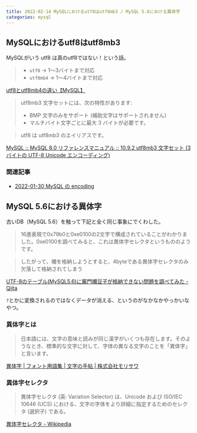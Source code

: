 ```yaml
---
title: 2022-02-14 MySQLにおけるutf8はutf8mb3 / MySQL 5.6における異体字
categories: mysql
---
```


## MySQLにおけるutf8はutf8mb3

MySQLがいう utf8 は真のutf8ではない！という話。

> - `utf8` → 1～3バイトまで対応
> - `utf8mb4` → 1～4バイトまで対応

[utf8とutf8mb4の違い【MySQL】](https://penpen-dev.com/blog/mysql-utf8-utf8mb4/)

> utf8mb3 文字セットには、次の特性があります:
>
> - BMP 文字のみをサポート (補助文字はサポートされません)
> - マルチバイト文字ごとに最大 3 バイトが必要です。

> utf8 は utf8mb3 のエイリアスです。

[MySQL :: MySQL 8.0 リファレンスマニュアル :: 10.9.2 utf8mb3 文字セット (3 バイトの UTF-8 Unicode エンコーディング)](https://dev.mysql.com/doc/refman/8.0/ja/charset-unicode-utf8mb3.html)

### 関連記事

- [2022-01-30 MySQL の encoding](/2022-01-30)

## MySQL 5.6における異体字

古いDB（MySQL 5.6）を触って下記と全く同じ事象にでくわした。

> 16進表現で0x79b0と0xe0100の2文字で構成されていることがわかりました。0xe0100を調べてみると、これは異体字セレクタというもののようです。

> したがって、禰󠄀を格納しようとすると、4byteである異体字セレクタのみ欠落して格納されてしまう

[UTF-8のテーブル(MySQL5.6)に竈門禰󠄀豆子が格納できない問題を調べてみた - Qiita](https://qiita.com/ykami/items/d45ec72f8a5ea8b3288d)

`?`とかに変換されるのではなくデータが消える、というのがなかなかやっかいなやつ。

### 異体字とは

> 日本語には、文字の意味と読みが同じ漢字がいくつも存在します。そのようなとき、標準的な文字に対して、字体の異なる文字のことを「異体字」と言います。

[異体字 \| フォント用語集 \| 文字の手帖 \| 株式会社モリサワ](https://www.morisawa.co.jp/culture/dictionary/1897#:~:text=%E6%97%A5%E6%9C%AC%E8%AA%9E%E3%81%AB%E3%81%AF%E3%80%81%E6%96%87%E5%AD%97,%E7%95%B0%E4%BD%93%E5%AD%97%E3%80%8D%E3%81%A8%E8%A8%80%E3%81%84%E3%81%BE%E3%81%99%E3%80%82)

### 異体字セレクタ

> 異体字セレクタ (英: Variation Selector) は、Unicode および ISO/IEC 10646 (UCS) における、文字の字体をより詳細に指定するためのセレクタ (選択子) である。

[異体字セレクタ - Wikipedia](https://ja.wikipedia.org/wiki/%E7%95%B0%E4%BD%93%E5%AD%97%E3%82%BB%E3%83%AC%E3%82%AF%E3%82%BF)

